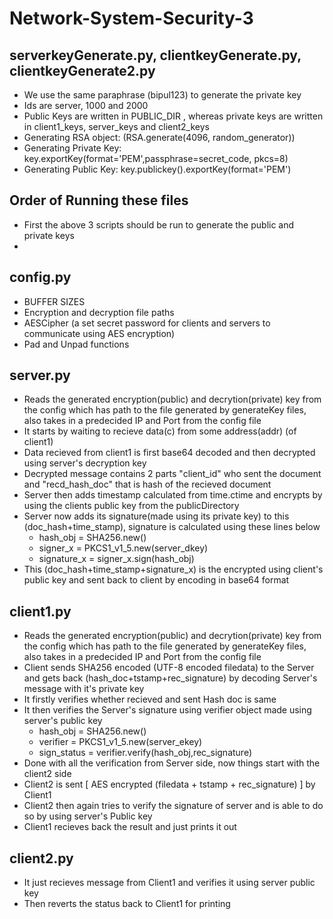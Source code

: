 # Network-System-Security-3

## serverkeyGenerate.py, clientkeyGenerate.py, clientkeyGenerate2.py
- We use the same paraphrase (bipul123) to generate the private key  
- Ids are server, 1000 and 2000  
- Public Keys are written in PUBLIC_DIR , whereas private keys are written in client1_keys, server_keys and client2_keys  
- Generating RSA object: (RSA.generate(4096, random_generator))  
- Generating Private Key: key.exportKey(format='PEM',passphrase=secret_code, pkcs=8)  
- Generating Public Key: key.publickey().exportKey(format='PEM')  

## Order of Running these files
- First the above 3 scripts should be run to generate the public and private keys
- 

## config.py
- BUFFER SIZES
- Encryption and decryption file paths
- AESCipher (a set secret password for clients and servers to communicate using AES encryption)
- Pad and Unpad functions
## server.py
- Reads the generated encryption(public) and decrytion(private) key from the config which has path to the file generated by generateKey files, also takes in a predecided IP and Port from the config file
- It starts by waiting to recieve data(c) from some address(addr) (of client1)
- Data recieved from client1 is first base64 decoded and then decrypted using server's decryption key
- Decrypted message contains 2 parts "client_id" who sent the document and "recd_hash_doc" that is hash of the recieved document
- Server then adds timestamp calculated from time.ctime and encrypts by using the clients public key from the publicDirectory
- Server now adds its signature(made using its private key) to this (doc_hash+time_stamp), signature is calculated using these lines below
  - hash_obj = SHA256.new()
  - signer_x = PKCS1_v1_5.new(server_dkey)
  - signature_x = signer_x.sign(hash_obj)
- This (doc_hash+time_stamp+signature_x) is the encrypted using client's public key and sent back to client by encoding in base64 format
## client1.py
- Reads the generated encryption(public) and decrytion(private) key from the config which has path to the file generated by generateKey files, also takes in a predecided IP and Port from the config file
- Client sends SHA256 encoded (UTF-8 encoded filedata) to the Server and gets back (hash_doc+tstamp+rec_signature) by decoding Server's message with it's private key
- It firstly verifies whether recieved and sent Hash doc is same
- It then verifies the Server's signature using verifier object made using server's public key
  - hash_obj = SHA256.new()
  - verifier = PKCS1_v1_5.new(server_ekey)
  - sign_status =  verifier.verify(hash_obj,rec_signature)
- Done with all the verification from Server side, now things start with the client2 side
- Client2 is sent [ AES encrypted (filedata + tstamp  + rec_signature) ] by Client1
- Client2 then again tries to verify the signature of server and is able to do so by using server's Public key
- Client1 recieves back the result and just prints it out
## client2.py
- It just recieves message from Client1 and verifies it using server public key
- Then reverts the status back to Client1 for printing

